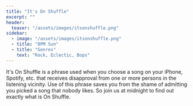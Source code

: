 ```yaml
---
title: "It's On Shuffle"
excerpt: ""
header:
  teaser: "/assets/images/itsonshuffle.png"
sidebar:
  - image: "/assets/images/itsonshuffle.png"
  - title: "8PM Sun"
  - title: "Genres"
    text: "Rock, Eclectic, Bops"
---
```


It's On Shuffle is a phrase used when you choose a song on your iPhone, Spotify, etc. that receives disapproval from one or more persons in the listening vicinity. Use of this phrase saves you from the shame of admitting you picked a song that nobody likes. So join us at midnight to find out exactly what is On Shuffle.
